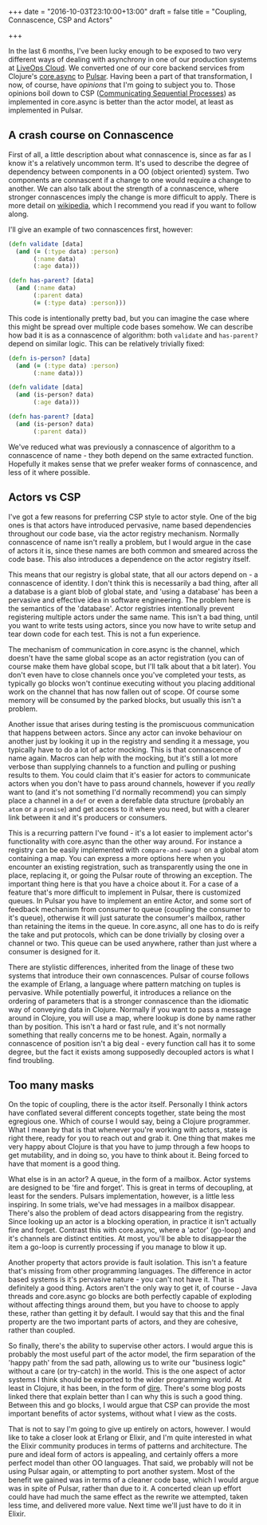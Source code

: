 +++
date = "2016-10-03T23:10:00+13:00"
draft = false
title = "Coupling, Connascence, CSP and Actors"

+++

In the last 6 months, I've been lucky enough to be exposed to two very different ways of dealing with asynchrony in one of our production systems at [LiveOps Cloud](http://www.liveopscloud.com/). We converted one of our core backend services from Clojure's [core.async](https://github.com/clojure/core.async) to [Pulsar](http://docs.paralleluniverse.co/pulsar/). Having been a part of that transformation, I now, of course, have _opinions_ that I'm going to subject you to. Those opinions boil down to CSP ([Communicating Sequential Processes](https://en.wikipedia.org/wiki/Communicating_sequential_processes)) as implemented in core.async is better than the actor model, at least as implemented in Pulsar.

<!--more-->

A crash course on Connascence
-----------------------------

First of all, a little description about what connascence is, since as far as I know it's a relatively uncommon term. It's used to describe the degree of dependency between components in a OO (object oriented) system. Two components are connascent if a change to one would require a change to another. We can also talk about the strength of a connascence, where stronger connascences imply the change is more difficult to apply. There is more detail on [wikipedia](https://en.wikipedia.org/wiki/Connascence), which I recommend you read if you want to follow along. 

I'll give an example of two connascences first, however:

```clojure
(defn validate [data]
  (and (= (:type data) :person)
       (:name data)
       (:age data)))

(defn has-parent? [data]
  (and (:name data)
       (:parent data)
       (= (:type data) :person)))
```

This code is intentionally pretty bad, but you can imagine the case where this might be spread over multiple code bases somehow. We can describe how bad it is as a connascence of algorithm: both `validate` and `has-parent?` depend on similar logic. This can be relatively trivially fixed:

```clojure
(defn is-person? [data]
  (and (= (:type data) :person)
       (:name data)))

(defn validate [data]
  (and (is-person? data)
       (:age data)))

(defn has-parent? [data]
  (and (is-person? data)
       (:parent data))
```

We've reduced what was previously a connascence of algorithm to a connascence of name - they both depend on the same extracted function. Hopefully it makes sense that we prefer weaker forms of connascence, and less of it where possible.

Actors vs CSP
-------------

I've got a few reasons for preferring CSP style to actor style. One of the big ones is that actors have introduced pervasive, name based dependencies throughout our code base, via the actor registry mechanism. Normally connascence of name isn't really a problem, but I would argue in the case of actors it is, since these names are both common and smeared across the code base. This also introduces a dependence on the actor registry itself.

This means that our registry is global state, that all our actors depend on - a connascence of identity. I don't think this is necessarily a bad thing, after all a database is a giant blob of global state, and 'using a database' has been a pervasive and effective idea in software engineering. The problem here is the semantics of the 'database'. Actor registries intentionally prevent registering multiple actors under the same name. This isn't a bad thing, until you want to write tests using actors, since you now have to write setup and tear down code for each test. This is not a fun experience.

The mechanism of communication in core.async is the channel, which doesn't have the same global scope as an actor registration (you can of course make them have global scope, but I'll talk about that a bit later). You don't even have to close channels once you've completed your tests, as typically go blocks won't continue executing without you placing additional work on the channel that has now fallen out of scope. Of course some memory will be consumed by the parked blocks, but usually this isn't a problem.

Another issue that arises during testing is the promiscuous communication that happens between actors. Since any actor can invoke behaviour on another just by looking it up in the registry and sending it a message, you typically have to do a lot of actor mocking. This is that connascence of name again. Macros can help with the mocking, but it's still a lot more verbose than supplying channels to a function and pulling or pushing results to them. You could claim that it's easier for actors to communicate actors when you don't have to pass around channels, however if you *really* want to (and it's not something I'd normally recommend) you can simply place a channel in a `def` or even a derefable data structure (probably an `atom` or a `promise`) and get access to it where you need, but with a clearer link between it and it's producers or consumers.

This is a recurring pattern I've found - it's a lot easier to implement actor's functionality with core.async than the other way around. For instance a registry can be easily implemented with `compare-and-swap!` on a global atom containing a map. You can express a more options here when you encounter an existing registration, such as transparently using the one in place, replacing it, or going the Pulsar route of throwing an exception. The important thing here is that you have a choice about it. For a case of a feature that's more difficult to implement in Pulsar, there is customized queues. In Pulsar you have to implement an entire Actor, and some sort of feedback mechanism from consumer to queue (coupling the consumer to it's queue), otherwise it will just saturate the consumer's mailbox, rather than retaining the items in the queue. In core.async, all one has to do is reify the take and put protocols, which can be done trivially by closing over a channel or two. This queue can be used anywhere, rather than just where a consumer is designed for it.

There are stylistic differences, inherited from the linage of these two systems that introduce their own connascences. Pulsar of course follows the example of Erlang, a language where pattern matching on tuples is pervasive. While potentially powerful, it introduces a reliance on the ordering of parameters that is a stronger connascence than the idiomatic way of conveying data in Clojure. Normally if you want to pass a message around in Clojure, you will use a map, where lookup is done by name rather than by position. This isn't a hard or fast rule, and it's not normally something that really concerns me to be honest. Again, normally a connascence of position isn't a big deal - every function call has it to some degree, but the fact it exists among supposedly decoupled actors is what I find troubling.

Too many masks
--------------

On the topic of coupling, there is the actor itself. Personally I think actors have conflated several different concepts together, state being the most egregious one. Which of course I would say, being a Clojure programmer. What I mean by that is that whenever you're working with actors, state is right there, ready for you to reach out and grab it. One thing that makes me very happy about Clojure is that you have to jump through a few hoops to get mutability, and in doing so, you have to think about it. Being forced to have that moment is a good thing. 

What else is in an actor? A queue, in the form of a mailbox. Actor systems are designed to be 'fire and forget'. This is great in terms of decoupling, at least for the senders. Pulsars implementation, however, is a little less inspiring. In some trials, we've had messages in a mailbox disappear. There's also the problem of dead actors disappearing from the registry. Since looking up an actor is a blocking operation, in practice it isn't actually fire and forget. Contrast this with core.async, where a 'actor' (go-loop) and it's channels are distinct entities. At most, you'll be able to disappear the item a go-loop is currently processing if you manage to blow it up.

Another property that actors provide is fault isolation. This isn't a feature that's missing from other programming languages. The difference in actor based systems is it's pervasive nature - you can't not have it. That is definitely a good thing. Actors aren't the only way to get it, of course - Java threads and core.async go blocks are both perfectly capable of exploding without affecting things around them, but you have to choose to apply these, rather than getting it by default. I would say that this and the final property are the two important parts of actors, and they are cohesive, rather than coupled.

So finally, there's the ability to supervise other actors. I would argue this is probably the most useful part of the actor model, the firm separation of the 'happy path' from the sad path, allowing us to write our "business logic" without a care (or try-catch) in the world. This is the one aspect of actor systems I think should be exported to the wider programming world. At least in Clojure, it has been, in the form of [dire](https://github.com/MichaelDrogalis/dire). There's some blog posts linked there that explain better than I can why this is such a good thing. Between this and go blocks, I would argue that CSP can provide the most important benefits of actor systems, without what I view as the costs.

That is not to say I'm going to give up entirely on actors, however. I would like to take a closer look at Erlang or Elixir, and I'm quite interested in what the Elixir community produces in terms of patterns and architecture. The pure and ideal form of actors is appealing, and certainly offers a more perfect model than other OO languages. That said, we probably will not be using Pulsar again, or attempting to port another system. Most of the benefit we gained was in terms of a cleaner code base, which I would argue was in spite of Pulsar, rather than due to it. A concerted clean up effort could have had much the same effect as the rewrite we attempted, taken less time, and delivered more value. Next time we'll just have to do it in Elixir.